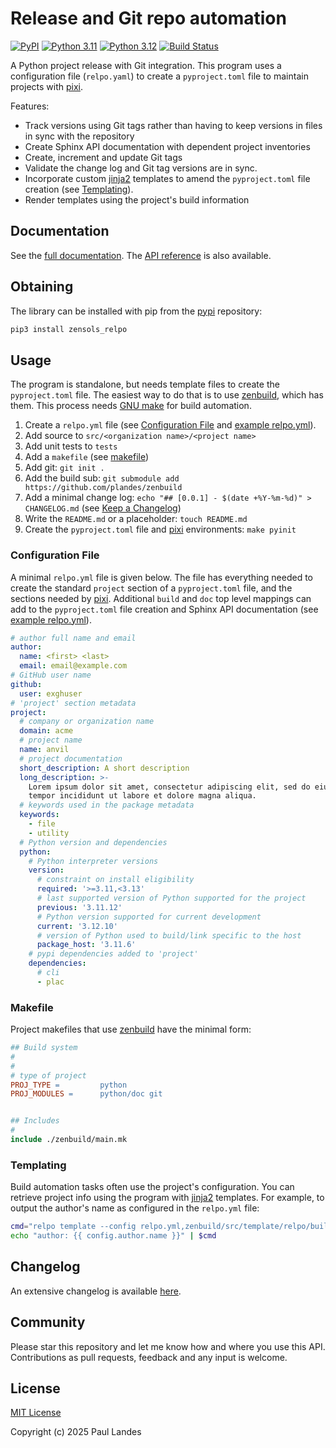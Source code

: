 # Release and Git repo automation

[![PyPI][pypi-badge]][pypi-link]
[![Python 3.11][python311-badge]][python311-link]
[![Python 3.12][python312-badge]][python312-link]
[![Build Status][build-badge]][build-link]

A Python project release with Git integration.  This program uses a
configuration file (`relpo.yaml`) to create a `pyproject.toml` file to maintain
projects with [pixi].

Features:

* Track versions using Git tags rather than having to keep versions in files in
  sync with the repository
* Create Sphinx API documentation with dependent project inventories
* Create, increment and update Git tags
* Validate the change log and Git tag versions are in sync.
* Incorporate custom [jinja2] templates to amend the `pyproject.toml` file
  creation (see [Templating](#templating)).
* Render templates using the project's build information


## Documentation

See the [full documentation](https://plandes.github.io/relpo/index.html).
The [API reference](https://plandes.github.io/relpo/api.html) is also
available.


## Obtaining

The library can be installed with pip from the [pypi] repository:
```bash
pip3 install zensols_relpo
```


## Usage

The program is standalone, but needs template files to create the
`pyproject.toml` file.  The easiest way to do that is to use [zenbuild], which
has them.  This process needs [GNU make] for build automation.

1. Create a `relpo.yml` file (see [Configuration File](#configuration-file) and
   [example relpo.yml]).
1. Add source to `src/<organization name>/<project name>`
1. Add unit tests to `tests`
1. Add a `makefile` (see [makefile](#makefile))
1. Add git: `git init .`
1. Add the build sub: `git submodule add https://github.com/plandes/zenbuild`
1. Add a minimal change log: `echo "## [0.0.1] - $(date +%Y-%m-%d)" > CHANGELOG.md`
   (see [Keep a Changelog])
1. Write the `README.md` or a placeholder: `touch README.md`
1. Create the `pyproject.toml` file and [pixi] environments: `make pyinit`


### Configuration File

A minimal `relpo.yml` file is given below.  The file has everything needed to
create the standard `project` section of a `pyproject.toml` file, and the
sections needed by [pixi].  Additional `build` and `doc` top level mappings can
add to the `pyproject.toml` file creation and Sphinx API documentation (see
[example relpo.yml]).

```yaml
# author full name and email
author:
  name: <first> <last>
  email: email@example.com
# GitHub user name
github:
  user: exghuser
# 'project' section metadata
project:
  # company or organization name
  domain: acme
  # project name
  name: anvil
  # project documentation
  short_description: A short description
  long_description: >-
    Lorem ipsum dolor sit amet, consectetur adipiscing elit, sed do eiusmod
    tempor incididunt ut labore et dolore magna aliqua.
  # keywords used in the package metadata
  keywords:
    - file
    - utility
  # Python version and dependencies
  python:
    # Python interpreter versions
    version:
      # constraint on install eligibility
      required: '>=3.11,<3.13'
      # last supported version of Python supported for the project
      previous: '3.11.12'
      # Python version supported for current development
      current: '3.12.10'
      # version of Python used to build/link specific to the host
      package_host: '3.11.6'
    # pypi dependencies added to 'project'
    dependencies:
      # cli
      - plac
```


### Makefile

Project makefiles that use [zenbuild] have the minimal form:

```makefile
## Build system
#
#
# type of project
PROJ_TYPE =         python
PROJ_MODULES =      python/doc git


## Includes
#
include ./zenbuild/main.mk
```


### Templating

Build automation tasks often use the project's configuration.  You can retrieve
project info using the program with [jinja2] templates.  For example, to output
the author's name as configured in the `relpo.yml` file:

```bash
cmd="relpo template --config relpo.yml,zenbuild/src/template/relpo/build.yml"
echo "author: {{ config.author.name }}" | $cmd
```


## Changelog

An extensive changelog is available [here](CHANGELOG.md).


## Community

Please star this repository and let me know how and where you use this API.
Contributions as pull requests, feedback and any input is welcome.


## License

[MIT License](LICENSE.md)

Copyright (c) 2025 Paul Landes


<!-- links -->
[pypi]: https://pypi.org/project/zensols.relpo/
[pypi-link]: https://pypi.python.org/pypi/zensols.relpo
[pypi-badge]: https://img.shields.io/pypi/v/zensols.relpo.svg
[python311-badge]: https://img.shields.io/badge/python-3.11-blue.svg
[python311-link]: https://www.python.org/downloads/release/python-3110
[python312-badge]: https://img.shields.io/badge/python-3.12-blue.svg
[python312-link]: https://www.python.org/downloads/release/python-3120
[build-badge]: https://github.com/plandes/relpo/workflows/CI/badge.svg
[build-link]: https://github.com/plandes/relpo/actions

[pixi]: https://pixi.sh
[jinja2]: https://jinja.palletsprojects.com/en/stable/
[GNU make]: https://www.gnu.org/software/make/
[Keep a Changelog]: http://keepachangelog.com/
[zenbuild]: https://github.com/plandes/zenbuild
[example relpo.yml]: test-resources/relpo.yml
